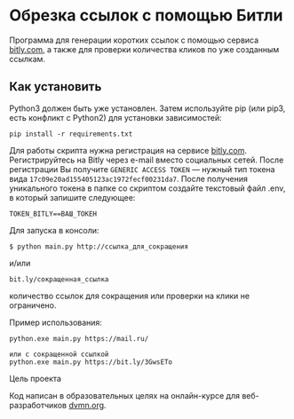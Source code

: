 # Обрезка ссылок с помощью Битли

Программа для генерации коротких ссылок с помощью сервиса [bitly.com](https://bitly.com/), а также для проверки количества кликов по уже созданным ссылкам.
## Как установить

Python3 должен быть уже установлен. Затем используйте pip (или pip3, есть конфликт с Python2) для установки зависимостей:

`pip install -r requirements.txt`

Для работы скрипта нужна регистрация на сервисе [bitly.com](https://bitly.com/). Регистрируйтесь на Bitly через e-mail вместо социальных сетей. 
После регистрации Вы получите `GENERIC ACCESS TOKEN` — нужный тип токена вида `17c09e20ad155405123ac1972fecf00231da7`.
После получения уникального токена в папке со скриптом создайте текстовый файл .env, в который запишите следующее:

`TOKEN_BITLY==ВАШ_ТОКЕН`

Для запуска в консоли:
```
$ python main.py http://ссылка_для_сокращения 
```
и/или
```
bit.ly/сокращенная_ссылка 
```
количество ссылок для сокращения или проверки на клики не ограничено.

Пример использования:

```
python.exe main.py https://mail.ru/

или с сокращенной ссылкой
python.exe main.py https://bit.ly/3GwsETo
```

Цель проекта

Код написан в образовательных целях на онлайн-курсе для веб-разработчиков [dvmn.org](https://dvmn.org/).
